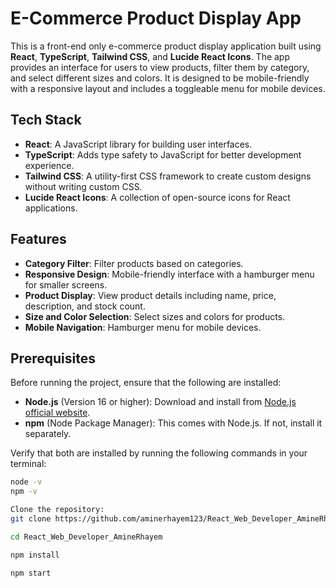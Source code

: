 # E-Commerce Product Display App

This is a front-end only e-commerce product display application built using **React**, **TypeScript**, **Tailwind CSS**, and **Lucide React Icons**. The app provides an interface for users to view products, filter them by category, and select different sizes and colors. It is designed to be mobile-friendly with a responsive layout and includes a toggleable menu for mobile devices.

## Tech Stack

- **React**: A JavaScript library for building user interfaces.
- **TypeScript**: Adds type safety to JavaScript for better development experience.
- **Tailwind CSS**: A utility-first CSS framework to create custom designs without writing custom CSS.
- **Lucide React Icons**: A collection of open-source icons for React applications.

## Features

- **Category Filter**: Filter products based on categories.
- **Responsive Design**: Mobile-friendly interface with a hamburger menu for smaller screens.
- **Product Display**: View product details including name, price, description, and stock count.
- **Size and Color Selection**: Select sizes and colors for products.
- **Mobile Navigation**: Hamburger menu for mobile devices.

## Prerequisites

Before running the project, ensure that the following are installed:

- **Node.js** (Version 16 or higher): Download and install from [Node.js official website](https://nodejs.org/).
- **npm** (Node Package Manager): This comes with Node.js. If not, install it separately.

Verify that both are installed by running the following commands in your terminal:

```bash
node -v
npm -v

Clone the repository:
git clone https://github.com/aminerhayem123/React_Web_Developer_AmineRhayem.git

cd React_Web_Developer_AmineRhayem 

npm install

npm start
